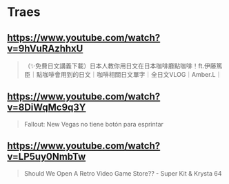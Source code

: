 # Traes

## https://www.youtube.com/watch?v=9hVuRAzhhxU 

> （✨免費日文講義下載）日本人教你用日文在日本咖啡廳點咖啡！ft.伊藤篤臣｜點咖啡會用到的日文｜咖啡相關日文單字｜全日文VLOG｜Amber.L｜ 

## https://www.youtube.com/watch?v=8DiWqMc9q3Y

> Fallout: New Vegas no tiene botón para esprintar 

## https://www.youtube.com/watch?v=LP5uy0NmbTw

> Should We Open A Retro Video Game Store?? - Super Kit & Krysta 64 
